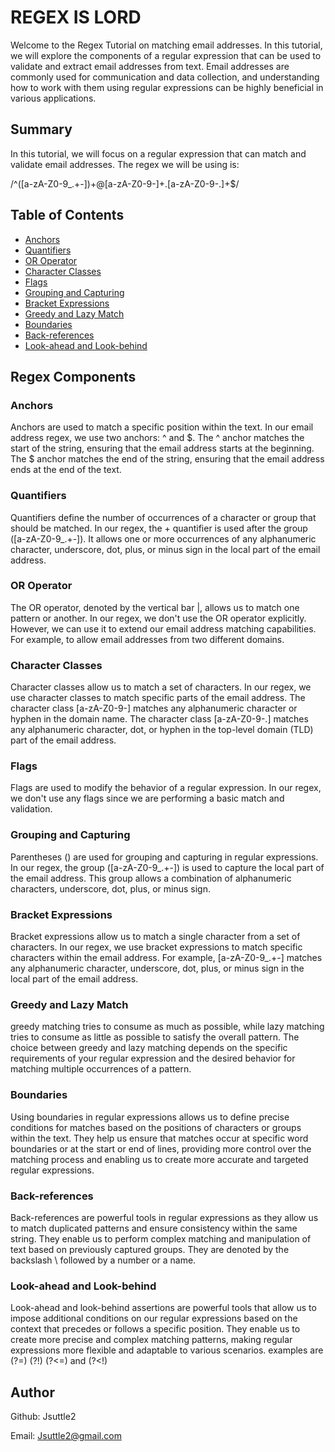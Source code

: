 # REGEX IS LORD

Welcome to the Regex Tutorial on matching email addresses. In this tutorial, we will explore the components of a regular expression that can be used to validate and extract email addresses from text. Email addresses are commonly used for communication and data collection, and understanding how to work with them using regular expressions can be highly beneficial in various applications.

## Summary

In this tutorial, we will focus on a regular expression that can match and validate email addresses. The regex we will be using is:

/^([a-zA-Z0-9_.+-])+@[a-zA-Z0-9-]+\.[a-zA-Z0-9-.]+$/


## Table of Contents

- [Anchors](#anchors)
- [Quantifiers](#quantifiers)
- [OR Operator](#or-operator)
- [Character Classes](#character-classes)
- [Flags](#flags)
- [Grouping and Capturing](#grouping-and-capturing)
- [Bracket Expressions](#bracket-expressions)
- [Greedy and Lazy Match](#greedy-and-lazy-match)
- [Boundaries](#boundaries)
- [Back-references](#back-references)
- [Look-ahead and Look-behind](#look-ahead-and-look-behind)

## Regex Components

### Anchors
Anchors are used to match a specific position within the text. In our email address regex, we use two anchors: ^ and $. The ^ anchor matches the start of the string, ensuring that the email address starts at the beginning. The $ anchor matches the end of the string, ensuring that the email address ends at the end of the text.

### Quantifiers
Quantifiers define the number of occurrences of a character or group that should be matched. In our regex, the + quantifier is used after the group ([a-zA-Z0-9_.+-]). It allows one or more occurrences of any alphanumeric character, underscore, dot, plus, or minus sign in the local part of the email address.

### OR Operator
The OR operator, denoted by the vertical bar |, allows us to match one pattern or another. In our regex, we don't use the OR operator explicitly. However, we can use it to extend our email address matching capabilities. For example, to allow email addresses from two different domains.

### Character Classes
Character classes allow us to match a set of characters. In our regex, we use character classes to match specific parts of the email address. The character class [a-zA-Z0-9-] matches any alphanumeric character or hyphen in the domain name. The character class [a-zA-Z0-9-.] matches any alphanumeric character, dot, or hyphen in the top-level domain (TLD) part of the email address.

### Flags
Flags are used to modify the behavior of a regular expression. In our regex, we don't use any flags since we are performing a basic match and validation.

### Grouping and Capturing
Parentheses () are used for grouping and capturing in regular expressions. In our regex, the group ([a-zA-Z0-9_.+-]) is used to capture the local part of the email address. This group allows a combination of alphanumeric characters, underscore, dot, plus, or minus sign.

### Bracket Expressions
Bracket expressions allow us to match a single character from a set of characters. In our regex, we use bracket expressions to match specific characters within the email address. For example, [a-zA-Z0-9_.+-] matches any alphanumeric character, underscore, dot, plus, or minus sign in the local part of the email address.

### Greedy and Lazy Match
greedy matching tries to consume as much as possible, while lazy matching tries to consume as little as possible to satisfy the overall pattern. The choice between greedy and lazy matching depends on the specific requirements of your regular expression and the desired behavior for matching multiple occurrences of a pattern.

### Boundaries
Using boundaries in regular expressions allows us to define precise conditions for matches based on the positions of characters or groups within the text. They help us ensure that matches occur at specific word boundaries or at the start or end of lines, providing more control over the matching process and enabling us to create more accurate and targeted regular expressions.

### Back-references
Back-references are powerful tools in regular expressions as they allow us to match duplicated patterns and ensure consistency within the same string. They enable us to perform complex matching and manipulation of text based on previously captured groups. They are denoted by the backslash \ followed by a number or a name.

### Look-ahead and Look-behind
Look-ahead and look-behind assertions are powerful tools that allow us to impose additional conditions on our regular expressions based on the context that precedes or follows a specific position. They enable us to create more precise and complex matching patterns, making regular expressions more flexible and adaptable to various scenarios. examples are (?=) (?!) (?<=) and (?<!)

## Author

Github: Jsuttle2

Email: Jsuttle2@gmail.com
